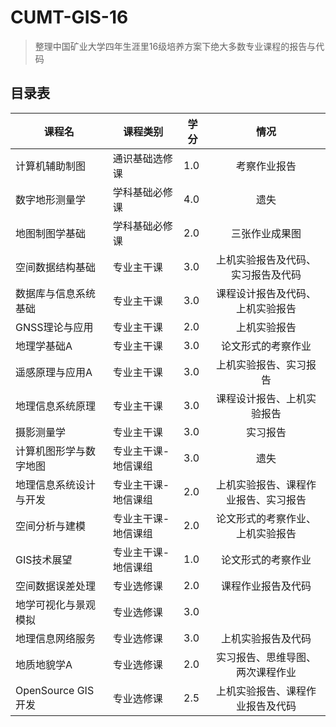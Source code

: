 # CUMT-GIS-16
> 整理中国矿业大学四年生涯里16级培养方案下绝大多数专业课程的报告与代码
## 目录表
| 课程名                 | 课程类别            | 学分 |                 情况                 |
| ---------------------- | ------------------- | ---- |:------------------------------------:|
| 计算机辅助制图         | 通识基础选修课      | 1.0  |             考察作业报告             |
| 数字地形测量学         | 学科基础必修课      | 4.0  |                 遗失                 |
| 地图制图学基础         | 学科基础必修课      | 2.0  |            三张作业成果图            |
| 空间数据结构基础       | 专业主干课          | 3.0  |  上机实验报告及代码、实习报告及代码  |
| 数据库与信息系统基础   | 专业主干课          | 3.0  |  课程设计报告及代码、 上机实验报告   |
| GNSS理论与应用         | 专业主干课          | 2.0  |             上机实验报告             |
| 地理学基础A            | 专业主干课          | 3.0  |          论文形式的考察作业          |
| 遥感原理与应用A        | 专业主干课          | 3.0  |        上机实验报告、实习报告        |
| 地理信息系统原理       | 专业主干课          | 3.0  |      课程设计报告、上机实验报告      |
| 摄影测量学             | 专业主干课          | 3.0  |               实习报告               |
| 计算机图形学与数字地图 | 专业主干课-地信课组 | 3.0  |                 遗失                 |
| 地理信息系统设计与开发 | 专业主干课-地信课组 | 2.0  | 上机实验报告、课程作业报告、实习报告 |
| 空间分析与建模         | 专业主干课-地信课组 | 2.0  |   论文形式的考察作业、上机实验报告   |
| GIS技术展望            | 专业主干课-地信课组 | 1.0  |          论文形式的考察作业          |
| 空间数据误差处理       | 专业选修课          | 2.0  |          课程作业报告及代码          |
| 地学可视化与景观模拟   | 专业选修课          | 3.0  |                                      |
| 地理信息网络服务       | 专业选修课          | 3.0  |          上机实验报告及代码          |
| 地质地貌学A            | 专业选修课          | 2.0  |   实习报告、思维导图、两次课程作业   |
| OpenSource GIS开发     | 专业选修课          | 2.5  |   上机实验报告、课程作业报告及代码   |
